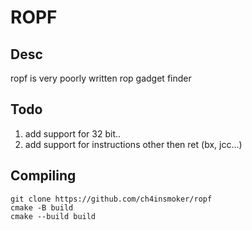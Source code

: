 <h1>ROPF</h1>

## Desc
<p>ropf is very poorly written rop gadget finder</p>

## Todo
1. add support for 32 bit..
2. add support for instructions other then ret (bx, jcc...)

## Compiling
```
git clone https://github.com/ch4insmoker/ropf
cmake -B build
cmake --build build
```
